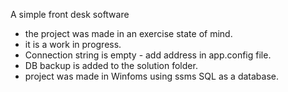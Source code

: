 A simple front desk software
- the project was made in an exercise state of mind.
- it is a work in progress.
- Connection string is empty - add address in app.config file.
- DB backup is added to the solution folder.
- project was made in Winfoms using ssms SQL as a database. 
